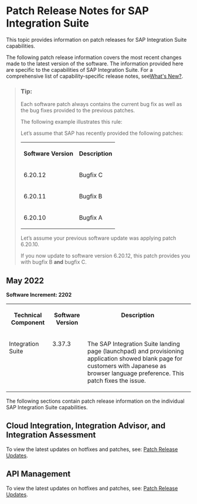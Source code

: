 <!-- loio58595b51441942d2bcf6992080a613d2 -->

# Patch Release Notes for SAP Integration Suite

This topic provides information on patch releases for SAP Integration Suite capabilities.



The following patch release information covers the most recent changes made to the latest version of the software. The information provided here are specific to the capabilities of SAP Integration Suite. For a comprehensive list of capability-specific release notes, see[What's New?](https://help.sap.com/whats-new/5793247a5d5741beb0decc5b7dee1160?locale=en-US).



> ### Tip:  
> Each software patch always contains the current bug fix as well as the bug fixes provided to the previous patches.
> 
> The following example illustrates this rule:
> 
> Let’s assume that SAP has recently provided the following patches:
> 
> 
> <table>
> <tr>
> <th valign="top">
> 
> Software Version
> 
> </th>
> <th valign="top">
> 
> Description
> 
> </th>
> </tr>
> <tr>
> <td valign="top">
> 
> 6.20.12
> 
> </td>
> <td valign="top">
> 
> Bugfix C
> 
> </td>
> </tr>
> <tr>
> <td valign="top">
> 
> 6.20.11
> 
> </td>
> <td valign="top">
> 
> Bugfix B
> 
> </td>
> </tr>
> <tr>
> <td valign="top">
> 
> 6.20.10
> 
> </td>
> <td valign="top">
> 
> Bugfix A
> 
> </td>
> </tr>
> </table>
> 
> Let’s assume your previous software update was applying patch 6.20.10.
> 
> If you now update to software version 6.20.12, this patch provides you with bugfix B **and** bugfix C.



<a name="loio58595b51441942d2bcf6992080a613d2__section_kdc_fqx_2tb"/>

## May 2022

**Software Increment: 2202**


<table>
<tr>
<th valign="top">

Technical Component

</th>
<th valign="top">

Software Version

</th>
<th valign="top">

Description

</th>
</tr>
<tr>
<td valign="top">

Integration Suite

</td>
<td valign="top">

3.37.3

</td>
<td valign="top">

The SAP Integration Suite landing page \(launchpad\) and provisioning application showed blank page for customers with Japanese as browser language preference. This patch fixes the issue.

</td>
</tr>
</table>



The following sections contain patch release information on the individual SAP Integration Suite capabilities.



<a name="loio58595b51441942d2bcf6992080a613d2__section_amg_hmm_1qb"/>

## Cloud Integration, Integration Advisor, and Integration Assessment

To view the latest updates on hotfixes and patches, see: [Patch Release Updates](https://help.sap.com/viewer/368c481cd6954bdfa5d0435479fd4eaf/Cloud/en-US/023a4725bb734f86be8a5625abe54110.html).



<a name="loio58595b51441942d2bcf6992080a613d2__section_emz_n4r_tqb"/>

## API Management

To view the latest updates on hotfixes and patches, see: [Patch Release Updates](https://help.sap.com/viewer/66d066d903c2473f81ec33acfe2ccdb4/Cloud/en-US/6ddd927cbeaa42e384dc903e6002e269.html).

